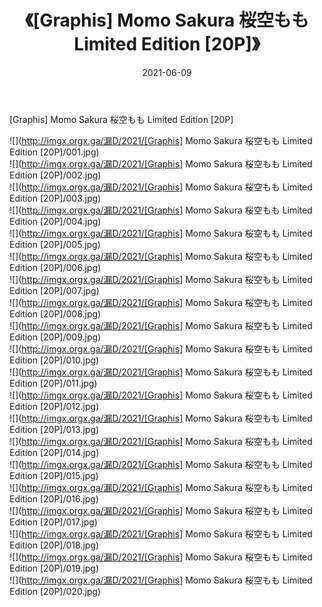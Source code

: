 ﻿---
layout: post
title:  《[Graphis] Momo Sakura 桜空もも Limited Edition [20P]》
date:   2021-06-09
img: http://imgx.orgx.ga/漏D/2021/[Graphis] Momo Sakura 桜空もも Limited Edition [20P]/000.jpg
categories: [美女, 清纯, 唯美]
---

[Graphis] Momo Sakura 桜空もも Limited Edition [20P]

  ![](http://imgx.orgx.ga/漏D/2021/[Graphis] Momo Sakura 桜空もも Limited Edition [20P]/001.jpg) <br> ![](http://imgx.orgx.ga/漏D/2021/[Graphis] Momo Sakura 桜空もも Limited Edition [20P]/002.jpg) <br> ![](http://imgx.orgx.ga/漏D/2021/[Graphis] Momo Sakura 桜空もも Limited Edition [20P]/003.jpg) <br> ![](http://imgx.orgx.ga/漏D/2021/[Graphis] Momo Sakura 桜空もも Limited Edition [20P]/004.jpg) <br> ![](http://imgx.orgx.ga/漏D/2021/[Graphis] Momo Sakura 桜空もも Limited Edition [20P]/005.jpg) <br> ![](http://imgx.orgx.ga/漏D/2021/[Graphis] Momo Sakura 桜空もも Limited Edition [20P]/006.jpg) <br> ![](http://imgx.orgx.ga/漏D/2021/[Graphis] Momo Sakura 桜空もも Limited Edition [20P]/007.jpg) <br> ![](http://imgx.orgx.ga/漏D/2021/[Graphis] Momo Sakura 桜空もも Limited Edition [20P]/008.jpg) <br> ![](http://imgx.orgx.ga/漏D/2021/[Graphis] Momo Sakura 桜空もも Limited Edition [20P]/009.jpg) <br> ![](http://imgx.orgx.ga/漏D/2021/[Graphis] Momo Sakura 桜空もも Limited Edition [20P]/010.jpg) <br> ![](http://imgx.orgx.ga/漏D/2021/[Graphis] Momo Sakura 桜空もも Limited Edition [20P]/011.jpg) <br> ![](http://imgx.orgx.ga/漏D/2021/[Graphis] Momo Sakura 桜空もも Limited Edition [20P]/012.jpg) <br> ![](http://imgx.orgx.ga/漏D/2021/[Graphis] Momo Sakura 桜空もも Limited Edition [20P]/013.jpg) <br> ![](http://imgx.orgx.ga/漏D/2021/[Graphis] Momo Sakura 桜空もも Limited Edition [20P]/014.jpg) <br> ![](http://imgx.orgx.ga/漏D/2021/[Graphis] Momo Sakura 桜空もも Limited Edition [20P]/015.jpg) <br> ![](http://imgx.orgx.ga/漏D/2021/[Graphis] Momo Sakura 桜空もも Limited Edition [20P]/016.jpg) <br> ![](http://imgx.orgx.ga/漏D/2021/[Graphis] Momo Sakura 桜空もも Limited Edition [20P]/017.jpg) <br> ![](http://imgx.orgx.ga/漏D/2021/[Graphis] Momo Sakura 桜空もも Limited Edition [20P]/018.jpg) <br> ![](http://imgx.orgx.ga/漏D/2021/[Graphis] Momo Sakura 桜空もも Limited Edition [20P]/019.jpg) <br> ![](http://imgx.orgx.ga/漏D/2021/[Graphis] Momo Sakura 桜空もも Limited Edition [20P]/020.jpg) <br>
